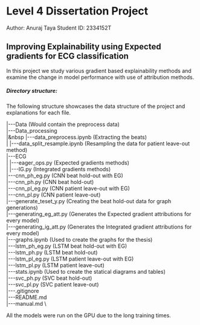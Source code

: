 # Level 4 Dissertation Project

Author: Anuraj Taya
Student ID: 2334152T

## Improving Explainability using Expected gradients for ECG classification

In this project we study various gradient based explainability methods and examine the change in model performance with use of attribution methods. 

##### Directory structure:

The following structure showcases the data structure of the project and explanations for each file.

|---Data  (Would contain the preprocess data) \
|---Data_processing \
|&nbsp    |---data_preprocess.ipynb  (Extracting the beats) \
|    |---data_split_resample.ipynb (Resampling the data for patient leave-out method) \
|---ECG \
|    |---eager_ops.py  (Expected gradients methods) \
|    |---IG.py  (Integrated gradients methods) \
|---cnn_ph_eg.py  (CNN beat hold-out with EG) \
|---cnn_ph.py  (CNN beat hold-out) \
|---cnn_pl_eg.py (CNN patient leave-out with EG) \
|---cnn_pl.py  (CNN patient leave-out) \
|---generate_teset_y.py  (Creating the beat hold-out data for graph generations) \
|---generating_eg_att.py  (Generates the Expected gradient attributions for every model) \
|---generating_ig_att.py  (Generates the Integrated gradient attributions for every model) \
|---graphs.ipynb  (Used to create the graphs for the thesis) \
|---lstm_ph_eg.py  (LSTM beat hold-out with EG) \
|---lstm_ph.py  (LSTM beat hold-out) \
|---lstm_pl_eg.py  (LSTM patient leave-out with EG) \
|---lstm_pl.py  (LSTM patient leave-out) \
|---stats.ipynb  (Used to create the statical diagrams and tables) \
|---svc_ph.py (SVC beat hold-out) \
|---svc_pl.py  (SVC patient leave-out) \
|---.gitignore \
|---README.md \
|---manual.md \

All the models were run on the GPU due to the long training times.